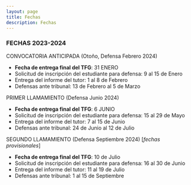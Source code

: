 ```yaml
---
layout: page
title: Fechas
description: Fechas
---
```


### FECHAS 2023-2024

CONVOCATORIA ANTICIPADA (Otoño, Defensa Febrero 2024)

- **Fecha de entrega final del TFG**: 31 ENERO
- Solicitud de inscripción del estudiante para defensa: 9 al 15 de Enero
- Entrega del informe del tutor: 1 al 8 de Febrero
- Defensas ante tribunal: 13 de Febrero al 5 de Marzo

PRIMER LLAMAMIENTO (Defensa Junio 2024)

- **Fecha de entrega final del TFG**: 6 JUNIO
- Solicitud de inscripción del estudiante para defensa: 15 al 29 de Mayo
- Entrega del informe del tutor: 7 al 15 de Junio
- Defensas ante tribunal: 24 de Junio al 12 de Julio

SEGUNDO LLAMAMIENTO (Defensa Septiembre 2024) [*fechas provisionales*]

- **Fecha de entrega final del TFG**: 10 de Julio
- Solicitud de inscripción del estudiante para defensa: 16 al 30 de Junio
- Entrega del informe del tutor: 11 al 19 de Julio
- Defensas ante tribunal: 1 al 15 de Septiembre
